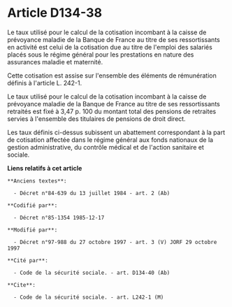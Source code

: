 # Article D134-38

Le taux utilisé pour le calcul de la cotisation incombant à la caisse de prévoyance maladie de la Banque de France au titre
de ses ressortissants en activité est celui de la cotisation due au titre de l'emploi des salariés placés sous le régime
général pour les prestations en nature des assurances maladie et maternité. 

Cette cotisation est assise sur l'ensemble des éléments de rémunération définis à l'article L. 242-1. 

Le taux utilisé pour le calcul de la cotisation incombant à la caisse de prévoyance maladie de la Banque de France au titre
de ses ressortissants retraités est fixé à 3,47 p. 100 du montant total des pensions de retraites servies à l'ensemble des
titulaires de pensions de droit direct. 

Les taux définis ci-dessus subissent un abattement correspondant à la part de cotisation affectée dans le régime général aux
fonds nationaux de la gestion administrative, du contrôle médical et de l'action sanitaire et sociale.

**Liens relatifs à cet article**

	**Anciens textes**:

	  - Décret n°84-639 du 13 juillet 1984 - art. 2 (Ab)

	**Codifié par**:

	  - Décret n°85-1354 1985-12-17

	**Modifié par**:

	  - Décret n°97-988 du 27 octobre 1997 - art. 3 (V) JORF 29 octobre 1997

	**Cité par**:

	  - Code de la sécurité sociale. - art. D134-40 (Ab)

	**Cite**:

	  - Code de la sécurité sociale. - art. L242-1 (M)

